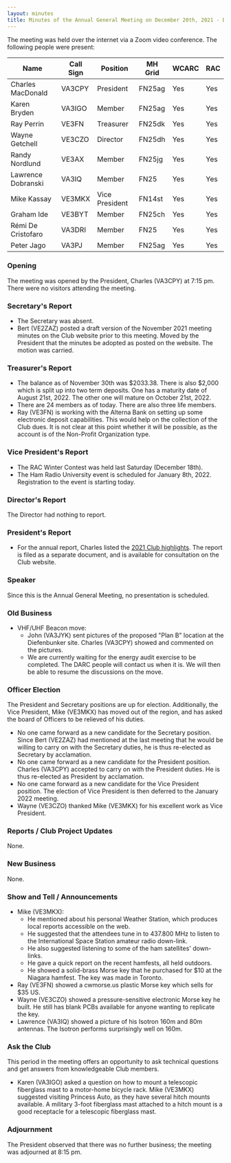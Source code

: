 ```yaml
---
layout: minutes
title: Minutes of the Annual General Meeting on December 20th, 2021 - DRAFT
---
```

The meeting was held over the internet via a Zoom video conference.
The following people were present:

| Name                   | Call Sign  | Position         | MH Grid | WCARC | RAC |
|------------------------|------------|------------------|---------|-------|-----|
| Charles MacDonald      | VA3CPY     | President        | FN25ag  | Yes   | Yes |
| Karen Bryden           | VA3IGO     | Member           | FN25ag  | Yes   | Yes |
| Ray Perrin             | VE3FN      | Treasurer        | FN25dk  | Yes   | Yes |
| Wayne Getchell         | VE3CZO     | Director         | FN25dh  | Yes   | Yes |
| Randy Nordlund         | VE3AX      | Member           | FN25jg  | Yes   | Yes |
| Lawrence Dobranski     | VA3IQ      | Member           | FN25    | Yes   | Yes |
| Mike Kassay            | VE3MKX     | Vice President   | FN14st  | Yes   | Yes |
| Graham Ide             | VE3BYT     | Member           | FN25ch  | Yes   | Yes |
| Rémi De Cristofaro     | VA3DRI     | Member           | FN25    | Yes   | Yes |    
| Peter Jago             | VA3PJ      | Member           | FN25ag  | Yes   | Yes |

### Opening
The meeting was opened by the President, Charles (VA3CPY) at 7:15 pm.
There were no visitors attending the meeting.

### Secretary's Report
- The Secretary was absent.
- Bert (VE2ZAZ) posted a draft version of the November 2021 meeting minutes on the Club website prior to this meeting. Moved by the President that the minutes be adopted as posted on the website. The motion was carried.

### Treasurer's Report
- The balance as of November 30th was $2033.38. There is also $2,000 which is split up into two term deposits. One has a maturity date of August 21st, 2022. The other one will mature on October 21st, 2022.
- There are 24 members as of today. There are also three life members.
- Ray (VE3FN) is working with the Alterna Bank on setting up some electronic deposit capabilities. This would help on the collection of the Club dues. It is not clear at this point whether it will be possible, as the account is of the Non-Profit Organization type.

### Vice President's Report
- The RAC Winter Contest was held last Saturday (December 18th).
- The Ham Radio University event is scheduled for January 8th, 2022. Registration to the event is starting today.

### Director's Report
The Director had nothing to report.

### President's Report
- For the annual report, Charles listed the [2021 Club highlights](report2021.html). The report is filed as a separate document, and is available for consultation on the Club website.

### Speaker
Since this is the Annual General Meeting, no presentation is scheduled.

### Old Business
- VHF/UHF Beacon move:
  - John (VA3JYK) sent pictures of the proposed "Plan B" location at the Diefenbunker site. Charles (VA3CPY) showed and commented on the pictures.
  - We are currently waiting for the energy audit exercise to be completed. The DARC people will contact us when it is. We will then be able to resume the discussions on the move.

### Officer Election
The President and Secretary positions are up for election. Additionally, the Vice President, Mike (VE3MKX) has moved out of the region, and has asked the board of Officers to be relieved of his duties.
- No one came forward as a new candidate for the Secretary position. Since Bert (VE2ZAZ) had mentioned at the last meeting that he would be willing to carry on with the Secretary duties, he is thus re-elected as Secretary by acclamation.
- No one came forward as a new candidate for the President position. Charles (VA3CPY) accepted to carry on with the President duties. He is thus re-elected as President by acclamation.
- No one came forward as a new candidate for the Vice President position. The election of Vice President is then deferred to the January 2022 meeting.
- Wayne (VE3CZO) thanked Mike (VE3MKX) for his excellent work as Vice President.

### Reports / Club Project Updates
None.

### New Business
None.

### Show and Tell / Announcements
- Mike (VE3MKX):
  - He mentioned about his personal Weather Station, which produces local reports accessible on the web.
  - He suggested that the attendees tune in to 437.800 MHz to listen to the International Space Station amateur radio down-link.
  - He also suggested listening to some of the ham satellites' down-links.
  - He gave a quick report on the recent hamfests, all held outdoors.
  - He showed a solid-brass Morse key that he purchased for $10 at the Niagara hamfest. The key was made in Toronto.
- Ray (VE3FN) showed a cwmorse.us plastic Morse key which sells for $35 US.
- Wayne (VE3CZO) showed a pressure-sensitive electronic Morse key he built. He still has blank PCBs available for anyone wanting to replicate the key.
- Lawrence (VA3IQ) showed a picture of his Isotron 160m and 80m antennas. The Isotron performs surprisingly well on 160m.

### Ask the Club
This period in the meeting offers an opportunity to ask technical questions and get answers from knowledgeable Club members.
- Karen (VA3IGO) asked a question on how to mount a telescopic fiberglass mast to a motor-home bicycle rack. Mike (VE3MKX) suggested visiting Princess Auto, as they have several hitch mounts available. A military 3-foot fiberglass mast attached to a hitch mount is a good receptacle for a telescopic fiberglass mast.

### Adjournment
The President observed that there was no further business; the meeting was adjourned at 8:15 pm.
